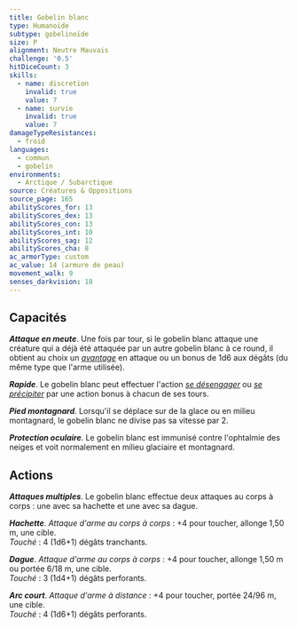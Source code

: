 ```yaml
---
title: Gobelin blanc
type: Humanoïde
subtype: gobelinoïde
size: P
alignment: Neutre Mauvais
challenge: '0.5'
hitDiceCount: 3
skills:
  - name: discretion
    invalid: true
    value: 7
  - name: survie
    invalid: true
    value: 7
damageTypeResistances:
  - froid
languages:
  - commun
  - gobelin
environments:
  - Arctique / Subarctique
source: Créatures & Oppositions
source_page: 165
abilityScores_for: 13
abilityScores_dex: 13
abilityScores_con: 13
abilityScores_int: 10
abilityScores_sag: 12
abilityScores_cha: 8
ac_armorType: custom
ac_value: 14 (armure de peau)
movement_walk: 9
senses_darkvision: 18
---
```

## Capacités
_**Attaque en meute**_. Une fois par tour, si le gobelin blanc attaque une créature qui a déjà été attaquée par un autre gobelin blanc à ce round, il obtient au choix un [_avantage_](/utiliser-les-caracteristiques/#avantage-et-desavantage) en attaque ou un bonus de 1d6 aux dégâts (du même type que l'arme utilisée).

_**Rapide**_. Le gobelin blanc peut effectuer l'action [_se désengager_](/combattre/#se-desengager) ou [_se précipiter_](/combattre/#se-precipiter) par une action bonus à chacun de ses tours.

_**Pied montagnard**_. Lorsqu'il se déplace sur de la glace ou en milieu montagnard, le gobelin blanc ne divise pas sa vitesse par 2.

_**Protection oculaire**_. Le gobelin blanc est immunisé contre l'ophtalmie des neiges et voit normalement en milieu glaciaire et montagnard.

## Actions
_**Attaques multiples**_. Le gobelin blanc effectue deux attaques au corps à corps : une avec sa hachette et une avec sa dague.

_**Hachette**_. _Attaque d'arme au corps à corps_ : +4 pour toucher, allonge 1,50 m, une cible.  
_Touché_ : 4 (1d6+1) dégâts tranchants.

_**Dague**_. _Attaque d'arme au corps à corps_ : +4 pour toucher, allonge 1,50 m ou portée 6/18 m, une cible.  
_Touché_ : 3 (1d4+1) dégâts perforants.

_**Arc court**_. _Attaque d'arme à distance_ : +4 pour toucher, portée 24/96 m, une cible.  
_Touché_ : 4 (1d6+1) dégâts perforants.

